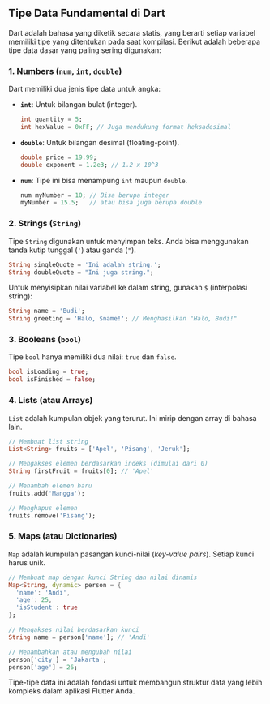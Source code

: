 ## Tipe Data Fundamental di Dart

Dart adalah bahasa yang diketik secara statis, yang berarti setiap variabel memiliki tipe yang ditentukan pada saat kompilasi. Berikut adalah beberapa tipe data dasar yang paling sering digunakan:

### 1. Numbers (`num`, `int`, `double`)

Dart memiliki dua jenis tipe data untuk angka:

-   **`int`**: Untuk bilangan bulat (integer).
    ```dart
    int quantity = 5;
    int hexValue = 0xFF; // Juga mendukung format heksadesimal
    ```

-   **`double`**: Untuk bilangan desimal (floating-point).
    ```dart
    double price = 19.99;
    double exponent = 1.2e3; // 1.2 x 10^3
    ```

-   **`num`**: Tipe ini bisa menampung `int` maupun `double`.

    ```dart
    num myNumber = 10; // Bisa berupa integer
    myNumber = 15.5;   // atau bisa juga berupa double
    ```

### 2. Strings (`String`)

Tipe `String` digunakan untuk menyimpan teks. Anda bisa menggunakan tanda kutip tunggal (`'`) atau ganda (`"`).

```dart
String singleQuote = 'Ini adalah string.';
String doubleQuote = "Ini juga string.";
```

Untuk menyisipkan nilai variabel ke dalam string, gunakan `$` (interpolasi string):

```dart
String name = 'Budi';
String greeting = 'Halo, $name!'; // Menghasilkan "Halo, Budi!"
```

### 3. Booleans (`bool`)

Tipe `bool` hanya memiliki dua nilai: `true` dan `false`.

```dart
bool isLoading = true;
bool isFinished = false;
```

### 4. Lists (atau Arrays)

`List` adalah kumpulan objek yang terurut. Ini mirip dengan array di bahasa lain.

```dart
// Membuat list string
List<String> fruits = ['Apel', 'Pisang', 'Jeruk'];

// Mengakses elemen berdasarkan indeks (dimulai dari 0)
String firstFruit = fruits[0]; // 'Apel'

// Menambah elemen baru
fruits.add('Mangga');

// Menghapus elemen
fruits.remove('Pisang');
```

### 5. Maps (atau Dictionaries)

`Map` adalah kumpulan pasangan kunci-nilai (*key-value pairs*). Setiap kunci harus unik.

```dart
// Membuat map dengan kunci String dan nilai dinamis
Map<String, dynamic> person = {
  'name': 'Andi',
  'age': 25,
  'isStudent': true
};

// Mengakses nilai berdasarkan kunci
String name = person['name']; // 'Andi'

// Menambahkan atau mengubah nilai
person['city'] = 'Jakarta';
person['age'] = 26;
```

Tipe-tipe data ini adalah fondasi untuk membangun struktur data yang lebih kompleks dalam aplikasi Flutter Anda.
